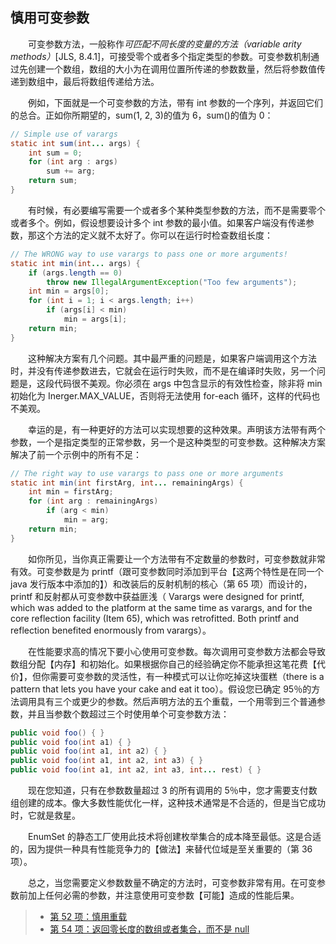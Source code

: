 ## 慎用可变参数

&emsp;&emsp;可变参数方法，一般称作*可匹配不同长度的变量的方法（variable arity methods）*\[JLS, 8.4.1\]，可接受零个或者多个指定类型的参数。可变参数机制通过先创建一个数组，数组的大小为在调用位置所传递的参数数量，然后将参数值传递到数组中，最后将数组传递给方法。

&emsp;&emsp;例如，下面就是一个可变参数的方法，带有 int 参数的一个序列，并返回它们的总合。正如你所期望的，sum(1, 2, 3)的值为 6，sum()的值为 0：

```java
// Simple use of varargs
static int sum(int... args) {
    int sum = 0;
    for (int arg : args)
        sum += arg;
    return sum;
}
```

&emsp;&emsp;有时候，有必要编写需要一个或者多个某种类型参数的方法，而不是需要零个或者多个。例如，假设想要设计多个 int 参数的最小值。如果客户端没有传递参数，那这个方法的定义就不太好了。你可以在运行时检查数组长度：

```java
// The WRONG way to use varargs to pass one or more arguments!
static int min(int... args) {
    if (args.length == 0)
        throw new IllegalArgumentException("Too few arguments");
    int min = args[0];
    for (int i = 1; i < args.length; i++)
        if (args[i] < min)
            min = args[i];
    return min;
}
```

&emsp;&emsp;这种解决方案有几个问题。其中最严重的问题是，如果客户端调用这个方法时，并没有传递参数进去，它就会在运行时失败，而不是在编译时失败，另一个问题是，这段代码很不美观。你必须在 args 中包含显示的有效性检查，除非将 min 初始化为 Inerger.MAX_VALUE，否则将无法使用 for-each 循环，这样的代码也不美观。

&emsp;&emsp;幸运的是，有一种更好的方法可以实现想要的这种效果。声明该方法带有两个参数，一个是指定类型的正常参数，另一个是这种类型的可变参数。这种解决方案解决了前一个示例中的所有不足：

```java
// The right way to use varargs to pass one or more arguments
static int min(int firstArg, int... remainingArgs) {
    int min = firstArg;
    for (int arg : remainingArgs)
        if (arg < min)
            min = arg;
    return min;
}
```

&emsp;&emsp;如你所见，当你真正需要让一个方法带有不定数量的参数时，可变参数就非常有效。可变参数是为 printf（跟可变参数同时添加到平台【这两个特性是在同一个 java 发行版本中添加的】）和改装后的反射机制的核心（第 65 项）而设计的，printf 和反射都从可变参数中获益匪浅（ Varargs were designed for printf, which was added to the platform at the same time as varargs, and for the core reflection facility (Item 65), which was retrofitted. Both printf and reflection benefited enormously from varargs）。

&emsp;&emsp;在性能要求高的情况下要小心使用可变参数。每次调用可变参数方法都会导致数组分配【内存】和初始化。如果根据你自己的经验确定你不能承担这笔花费【代价】，但你需要可变参数的灵活性，有一种模式可以让你吃掉这块蛋糕（there is a pattern that lets you have your cake and eat it too）。假设您已确定 95％的方法调用具有三个或更少的参数。然后声明方法的五个重载，一个用零到三个普通参数，并且当参数个数超过三个时使用单个可变参数方法：

```java
public void foo() { }
public void foo(int a1) { }
public void foo(int a1, int a2) { }
public void foo(int a1, int a2, int a3) { }
public void foo(int a1, int a2, int a3, int... rest) { }
```

&emsp;&emsp;现在您知道，只有在参数数量超过 3 的所有调用的 5％中，您才需要支付数组创建的成本。像大多数性能优化一样，这种技术通常是不合适的，但是当它成功时，它就是救星。

&emsp;&emsp;EnumSet 的静态工厂使用此技术将创建枚举集合的成本降至最低。这是合适的，因为提供一种具有性能竞争力的【做法】来替代位域是至关重要的（第 36 项）。

&emsp;&emsp;总之，当您需要定义参数数量不确定的方法时，可变参数非常有用。在可变参数前加上任何必需的参数，并注意使用可变参数【可能】造成的性能后果。

> - [第 52 项：慎用重载](https://gitee.com/lin-mt/effective-java-third-edition/blob/master/第08章：方法/第52项：慎用重载.md)
> - [第 54 项：返回零长度的数组或者集合，而不是 null](https://gitee.com/lin-mt/effective-java-third-edition/blob/master/第08章：方法/第54项：返回零长度的数组或者集合，而不是null.md)